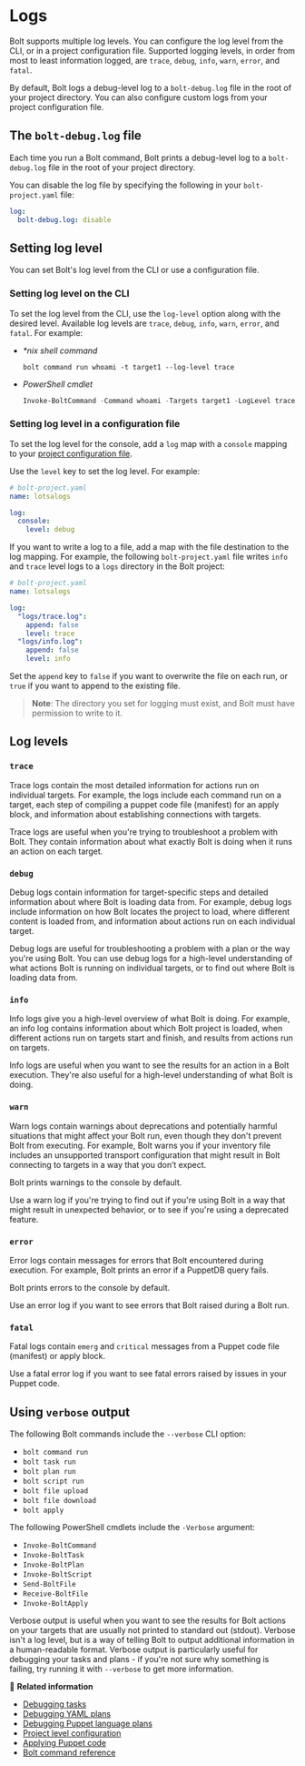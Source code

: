 # Logs

Bolt supports multiple log levels. You can configure the log level from the CLI,
or in a project configuration file. Supported logging levels, in order from most
to least information logged, are `trace`, `debug`, `info`, `warn`, `error`, and
`fatal`.

By default, Bolt logs a debug-level log to a `bolt-debug.log` file in the root
of your project directory. You can also configure custom logs from your project
configuration file.

## The `bolt-debug.log` file
 
Each time you run a Bolt command, Bolt prints a debug-level log to a
`bolt-debug.log` file in the root of your project directory.

You can disable the log file by specifying the following in your
`bolt-project.yaml` file:

```yaml
log:
  bolt-debug.log: disable
```

## Setting log level

You can set Bolt's log level from the CLI or use a
configuration file.

### Setting log level on the CLI

To set the log level from the CLI, use the `log-level` option along with the
desired level. Available log levels are `trace`, `debug`, `info`, `warn`,
`error`, and `fatal`. For example:

- _\*nix shell command_

  ```shell
  bolt command run whoami -t target1 --log-level trace
  ```

- _PowerShell cmdlet_

  ```powershell
  Invoke-BoltCommand -Command whoami -Targets target1 -LogLevel trace
  ```

### Setting log level in a configuration file

To set the log level for the console, add a `log` map with a `console` mapping
to your [project configuration file](configuring_bolt.md#project-level-configuration).

Use the `level` key to set the log level. For example:

```yaml
# bolt-project.yaml
name: lotsalogs

log:
  console:
    level: debug
```

If you want to write a log to a file, add a map with the file destination to the
log mapping. For example, the following `bolt-project.yaml` file writes `info`
and `trace` level logs to a `logs` directory in the Bolt project:

```yaml
# bolt-project.yaml
name: lotsalogs

log:
  "logs/trace.log":
    append: false
    level: trace
  "logs/info.log":
    append: false
    level: info
```

Set the `append` key to `false` if you want to overwrite the file on each run,
or `true` if you want to append to the existing file.
 
> **Note**: The directory you set for logging must exist, and Bolt must have
> permission to write to it.

## Log levels

### `trace`

Trace logs contain the most detailed information for actions run on individual
targets. For example, the logs include each command run on a target, each step
of compiling a puppet code file (manifest) for an apply block, and information about establishing
connections with targets.

Trace logs are useful when you're trying to troubleshoot a problem with Bolt.
They contain information about what exactly Bolt is doing when it runs an action
on each target.

### `debug`

Debug logs contain information for target-specific steps and detailed
information about where Bolt is loading data from. For example, debug logs
include information on how Bolt locates the project to load, where different
content is loaded from, and information about actions run on each individual
target.

Debug logs are useful for troubleshooting a problem with a plan or the way
you're using Bolt. You can use debug logs for a high-level understanding of what
actions Bolt is running on individual targets, or to find out where Bolt is
loading data from.

### `info`

Info logs give you a high-level overview of what Bolt is doing. For example, an
info log contains information about which Bolt project is loaded, when different
actions run on targets start and finish, and results from actions run on
targets.

Info logs are useful when you want to see the results for an action in a Bolt
execution. They're also useful for a high-level understanding of what Bolt is
doing.

### `warn`

Warn logs contain warnings about deprecations and potentially harmful situations
that might affect your Bolt run, even though they don't prevent Bolt from
executing. For example, Bolt warns you if your inventory file includes an
unsupported transport configuration that might result in Bolt connecting to
targets in a way that you don’t expect.

Bolt prints warnings to the console by default.

Use a warn log if you're trying to find out if you're using Bolt in a way that
might result in unexpected behavior, or to see if you're using a deprecated
feature.

### `error`

Error logs contain messages for errors that Bolt encountered during execution.
For example, Bolt prints an error if a PuppetDB query fails.

Bolt prints errors to the console by default.

Use an error log if you want to see errors that Bolt raised during a Bolt run.

### `fatal`

Fatal logs contain `emerg` and `critical` messages from a Puppet code file
(manifest) or apply block.

Use a fatal error log if you want to see fatal errors raised by issues in your
Puppet code.

## Using `verbose` output

The following Bolt commands include the `--verbose` CLI option: 
- `bolt command run`
- `bolt task run`
- `bolt plan run`
- `bolt script run`
- `bolt file upload`
- `bolt file download`
- `bolt apply`

The following PowerShell cmdlets include the `-Verbose` argument:
- `Invoke-BoltCommand`
- `Invoke-BoltTask`
- `Invoke-BoltPlan`
- `Invoke-BoltScript`
- `Send-BoltFile`
- `Receive-BoltFile`
- `Invoke-BoltApply`

Verbose output is useful when you want to see the results for Bolt actions on your targets that are
usually not printed to standard out (stdout). Verbose isn't a log level, but is a way of telling
Bolt to output additional information in a human-readable format. Verbose output is particularly
useful for debugging your tasks and plans - if you're not sure why something is failing, try running
it with `--verbose` to get more information.

📖 **Related information**  

- [Debugging tasks](writing_tasks.md#debugging-tasks)
- [Debugging YAML plans](writing_tasks.md#debugging-tasks)
- [Debugging Puppet language plans](writing_plans.md#debugging-plans)
- [Project level configuration](configuring_bolt.md#project-level-configuration)
- [Applying Puppet code](applying_manifest_blocks.md) 
- [Bolt command reference](bolt_command_reference.md)
